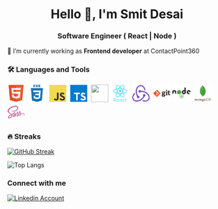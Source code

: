 <h1 align="center"> Hello 👋, I'm Smit Desai</h1>
<h3 align="center">Software Engineer ( React | Node )</h3>

💼 I’m currently working as <strong>Frontend developer</strong> at ContactPoint360

### :hammer_and_wrench: Languages and Tools 
<div>
  <img src="https://github.com/devicons/devicon/blob/master/icons/html5/html5-original.svg" title="HTML5" alt="HTML" width="40" height="40"/>&nbsp;
  <img src="https://github.com/devicons/devicon/blob/master/icons/css3/css3-plain-wordmark.svg"  title="CSS3" alt="CSS" width="40" height="40"/>&nbsp;
  <img src="https://github.com/devicons/devicon/blob/master/icons/javascript/javascript-original.svg" title="JavaScript" alt="JavaScript" width="40" height="40"/>&nbsp;
  <img src="https://github.com/devicons/devicon/blob/master/icons/typescript/typescript-original.svg" title="Typescript" alt="Typescript" width="40" height="40"/>&nbsp;
  <img src="https://cdn.jsdelivr.net/gh/devicons/devicon/icons/nextjs/nextjs-original.svg"  width="40" height="40" />&nbsp;
  <img src="https://github.com/devicons/devicon/blob/master/icons/react/react-original-wordmark.svg" title="React" alt="React" width="40" height="40"/>&nbsp;
  <img src="https://github.com/devicons/devicon/blob/master/icons/redux/redux-original.svg" title="Redux" alt="Redux " width="40" height="40"/>&nbsp;
  <img src="https://github.com/devicons/devicon/blob/master/icons/git/git-original-wordmark.svg" title="Git" **alt="Git" width="40" height="40"/>
  <img src="https://github.com/devicons/devicon/blob/master/icons/nodejs/nodejs-original-wordmark.svg" title="NodeJS" alt="NodeJS" width="42" height="42"/>&nbsp;
  <img src="https://raw.githubusercontent.com/devicons/devicon/master/icons/mongodb/mongodb-original-wordmark.svg" alt="mongodb" width="40" height="40"/>&nbsp;
  <img src="https://raw.githubusercontent.com/devicons/devicon/master/icons/sass/sass-original.svg" alt="sass" width="40" height="40"/>&nbsp;
</div>  

### :fire: Streaks 
[![GitHub Streak](http://github-readme-streak-stats.herokuapp.com?user=smitdesai519&theme=radical)](https://git.io/streak-stats)

![Top Langs](https://github-readme-stats.vercel.app/api/top-langs/?username=smitdesai519&layout=compact&theme=radical&langs_count=4)


### Connect with me
<a href="https://www.linkedin.com/in/smit-desai-581363194/"><img src="https://cdn.worldvectorlogo.com/logos/linkedin-icon-2.svg" title="Linkedin" alt="Linkedin Account" width="30"/></a>

